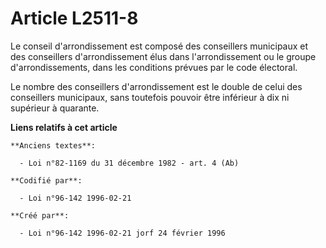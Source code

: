 # Article L2511-8

Le conseil d'arrondissement est composé des conseillers municipaux et des conseillers d'arrondissement élus dans
l'arrondissement ou le groupe d'arrondissements, dans les conditions prévues par le code électoral.

Le nombre des conseillers d'arrondissement est le double de celui des conseillers municipaux, sans toutefois pouvoir être
inférieur à dix ni supérieur à quarante.

**Liens relatifs à cet article**

	**Anciens textes**:

	  - Loi n°82-1169 du 31 décembre 1982 - art. 4 (Ab)

	**Codifié par**:

	  - Loi n°96-142 1996-02-21

	**Créé par**:

	  - Loi n°96-142 1996-02-21 jorf 24 février 1996
